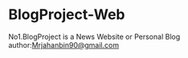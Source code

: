 # BlogProject-Web
No1.BlogProject is a News Website or Personal Blog 
<br/>
author:Mrjahanbin90@gmail.com